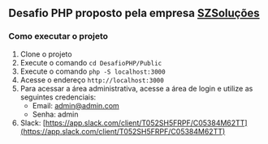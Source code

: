 ## Desafio PHP proposto pela empresa [SZSoluções](https://szsolucoes.com.br/)

### Como executar o projeto

1. Clone o projeto
2. Execute o comando `cd DesafioPHP/Public`
3. Execute o comando `php -S localhost:3000`
4. Acesse o endereço `http://localhost:3000`
5. Para acessar a área administrativa, acesse a área de login e utilize as seguintes credenciais:
   - Email: admin@admin.com
   - Senha: admin
6. Slack: [https://app.slack.com/client/T052SH5FRPF/C05384M62TT](https://app.slack.com/client/T052SH5FRPF/C05384M62TT)
